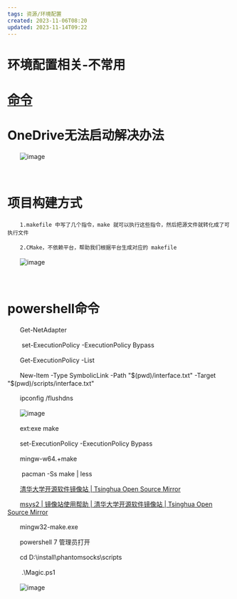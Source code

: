 ```yaml
---
tags: 资源/环境配置
created: 2023-11-06T08:20
updated: 2023-11-14T09:22
---
```

# 环境配置相关-不常用

# [命令](siyuan://blocks/20230704220020-mlenixa "命令")

# OneDrive无法启动解决办法

　　​![image](image-20230705083834-ho3q5yf.png)​

　　‍

# 项目构建方式

　　​`1.makefile 中写了几个指令，make 就可以执行这些指令，然后把源文件就转化成了可执行文件`​

　　​`2.CMake，不依赖平台，帮助我们根据平台生成对应的 makefile`​

　　​![image](image-20230705083806-7p413qw.png)​

　　‍

# powershell命令

　　Get-NetAdapter

　　 set-ExecutionPolicy -ExecutionPolicy Bypass

　　Get-ExecutionPolicy -List

　　New-Item -Type SymbolicLink -Path "$(pwd)/interface.txt" -Target "$(pwd)/scripts/interface.txt"

　　ipconfig /flushdns

　　​![image](image-20230705083834-ho3q5yf.png)​

　　ext:exe make

　　set-ExecutionPolicy -ExecutionPolicy Bypass

　　mingw-w64.+make

　　 pacman -Ss make | less

　　[清华大学开源软件镜像站 | Tsinghua Open Source Mirror](https://mirrors.tuna.tsinghua.edu.cn/)

　　[msys2 | 镜像站使用帮助 | 清华大学开源软件镜像站 | Tsinghua Open Source Mirror](https://mirrors.tuna.tsinghua.edu.cn/help/msys2/)

　　mingw32-make.exe

　　powershell 7 管理员打开

　　cd D:\install\phantomsocks\scripts

　　 .\Magic.ps1

　　​![image](image-20230705083834-ho3q5yf.png)​
